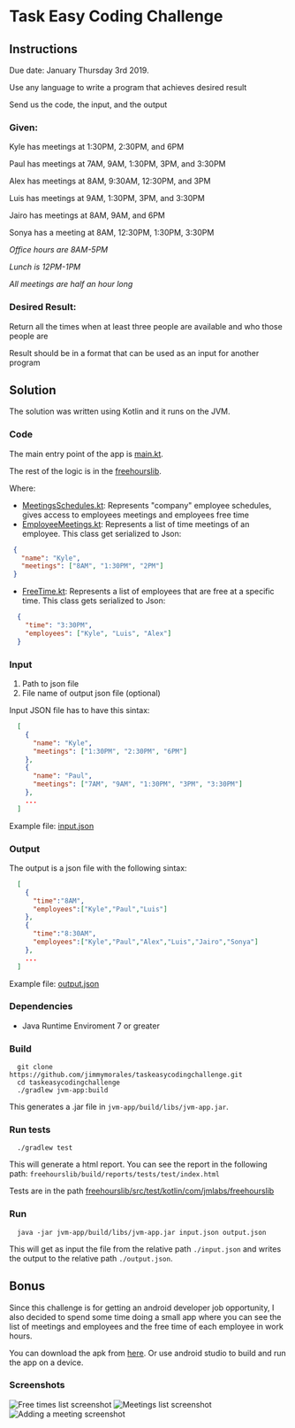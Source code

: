# Task Easy Coding Challenge

## Instructions
Due date: January Thursday 3rd 2019.

Use any language to write a program that achieves desired result

Send us the code, the input, and the output 

### Given: 
  Kyle has meetings at 1:30PM, 2:30PM, and 6PM
  
  Paul has meetings at 7AM, 9AM, 1:30PM, 3PM, and 3:30PM
  
  Alex has meetings at 8AM, 9:30AM, 12:30PM, and 3PM
  
  Luis has meetings at 9AM, 1:30PM, 3PM, and 3:30PM
  
  Jairo has meetings at 8AM, 9AM, and 6PM
  
  Sonya has a meeting at 8AM, 12:30PM, 1:30PM, 3:30PM


_Office hours are 8AM-5PM_

_Lunch is 12PM-1PM_

_All meetings are half an hour long_

### Desired Result:
Return all the times when at least three people are available and who those people are

Result should be in a format that can be used as an input for another program

## Solution
The solution was written using Kotlin and it runs on the JVM.

### Code
The main entry point of the app is [main.kt](jvm-app/src/main/kotlin/Main.kt).

The rest of the logic is in the [freehourslib](freehourslib/src/main/kotlin/com/jmlabs/freehourslib).

Where:
* [MeetingsSchedules.kt](freehourslib/src/main/kotlin/com/jmlabs/freehourslib/MeetingsSchedules.kt): Represents "company" employee schedules, gives access to employees meetings and employees free time
* [EmployeeMeetings.kt](freehourslib/src/main/kotlin/com/jmlabs/freehourslib/EmployeeMeetings.kt): Represents a list of time meetings of an employee. This class get serialized to Json:
 ```json
  {
    "name": "Kyle",
    "meetings": ["8AM", "1:30PM", "2PM"]
  }
```
* [FreeTime.kt](freehourslib/src/main/kotlin/com/jmlabs/freehourslib/FreeTime.kt): Represents a list of employees that are free at a specific time. This class gets serialized to Json:
```json
  {
    "time": "3:30PM",
    "employees": ["Kyle", "Luis", "Alex"]
  }
```

### Input
1. Path to json file
1. File name of output json file (optional)

Input JSON file has to have this sintax:
```json
  [
    {
      "name": "Kyle",
      "meetings": ["1:30PM", "2:30PM", "6PM"]
    },
    {
      "name": "Paul",
      "meetings": ["7AM", "9AM", "1:30PM", "3PM", "3:30PM"]
    },
    ...
  ]
```
Example file: [input.json](input.json)

### Output
The output is a json file with the following sintax:
```json
  [
    {
      "time":"8AM",
      "employees":["Kyle","Paul","Luis"]
    },
    {
      "time":"8:30AM",
      "employees":["Kyle","Paul","Alex","Luis","Jairo","Sonya"]
    },
    ...
  ]
```
Example file: [output.json](output.json)

### Dependencies
* Java Runtime Enviroment 7 or greater

### Build
```shell
  git clone https://github.com/jimmymorales/taskeasycodingchallenge.git
  cd taskeasycodingchallenge
  ./gradlew jvm-app:build
```
This generates a .jar file in `jvm-app/build/libs/jvm-app.jar`.

### Run tests
```shell
  ./gradlew test
```
This will generate a html report. You can see the report in the following path:
`freehourslib/build/reports/tests/test/index.html`

Tests are in the path [freehourslib/src/test/kotlin/com/jmlabs/freehourslib](freehourslib/src/test/kotlin/com/jmlabs/freehourslib)

### Run
```shell
  java -jar jvm-app/build/libs/jvm-app.jar input.json output.json
```
This will get as input the file from the relative path `./input.json` and writes the output to the relative path `./output.json`.

## Bonus
Since this challenge is for getting an android developer job opportunity, I also decided to spend some time doing a small app where you can see the list of meetings and employees and the free time of each employee in work hours.

You can download the apk from [here](https://github.com/jimmymorales/taskeasycodingchallenge/releases/tag/v0.0.1). Or use android studio to build and run the app on a device.

### Screenshots
![Free times list screenshot](screenshots/freetimes.jpg)
![Meetings list screenshot](screenshots/meetings.jpg)
![Adding a meeting screenshot](screenshots/adding_meetings.jpg)
